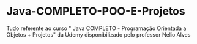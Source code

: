 # Java-COMPLETO-POO-E-Projetos
Tudo referente ao curso " Java COMPLETO - Programação Orientada a Objetos + Projetos" da Udemy disponibilizado pelo professor Nelio Alves
